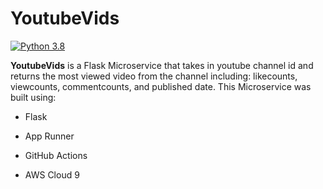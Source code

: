 # YoutubeVids

[![Python 3.8](https://github.com/marlhakizi/YoutubeVids/actions/workflows/main.yml/badge.svg)](https://github.com/marlhakizi/YoutubeVids/actions/workflows/main.yml)



**YoutubeVids** is a Flask Microservice that takes in youtube channel id and returns the most viewed video from the channel including: likecounts, viewcounts, commentcounts, and published date.
This Microservice was built using:
- Flask

- App Runner

- GitHub Actions

- AWS Cloud 9
